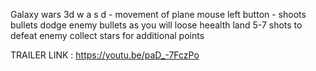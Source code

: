 Galaxy wars 3d
w a s d - movement of plane
mouse left button - shoots bullets
dodge enemy bullets as you will loose heealth land 5-7 shots to defeat enemy
collect stars for additional points

TRAILER LINK :
https://youtu.be/paD_-7FczPo